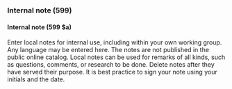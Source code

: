 ### Internal note (599)

#### Internal note (599 $a)
Enter local notes for internal use, including within your own working group. Any language may be entered here. The notes
are not published in the public online catalog. Local notes can be used for remarks of all kinds, such as questions,
comments, or research to be done. Delete notes after they have served their purpose. It is best practice to sign your
note using your initials and the date.

